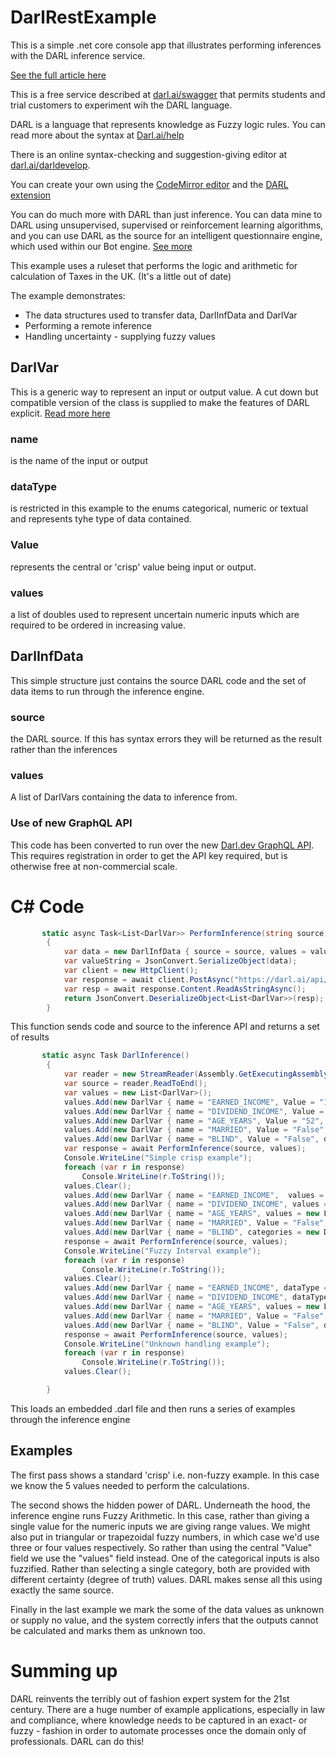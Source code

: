 
# DarlRestExample

This is a simple .net core console app that illustrates performing inferences with the DARL inference service.

[See the full article here](https://www.codeproject.com/Articles/1239707/The-DARL-language-and-its-online-Fuzzy-Logic-Exper)

This is a free service described at [darl.ai/swagger](http://darl.ai/swagger) that permits students and trial customers to experiment wih the DARL language.

DARL is a language that represents knowledge as Fuzzy logic rules. You can read more about the syntax at [Darl.ai/help](http://darl.ai/help/darl)

There is an online syntax-checking and suggestion-giving editor at [darl.ai/darldevelop](http://darl.ai/darldevelop).

You can create your own using the [CodeMirror editor](https://codemirror.net/) and the [DARL extension](https://github.com/drandysip/darl-codemirror) 

You can do much more with DARL than just inference. You can data mine to DARL using unsupervised, supervised or reinforcement learning algorithms, and you can use DARL as the source for an intelligent questionnaire engine, which used within our Bot engine. [See more](http://darl.ai)

This example uses a ruleset that performs the logic and arithmetic for calculation of Taxes in the UK. (It's a little out of date)

The example demonstrates:
* The data structures used to transfer data, DarlInfData and DarlVar
* Performing a remote inference
* Handling uncertainty - supplying fuzzy values

## DarlVar
This is a generic way to represent an input or output value. A cut down but compatible version of the class is supplied to make the features of DARL explicit. [Read more here](https://www.darl.ai/help/darlvar)

### name 
is the name of the input or output

### dataType
is restricted in this example to the enums categorical, numeric or textual and represents tyhe type of data contained.

### Value
represents the central or 'crisp' value being input or output.

### values
a list of doubles used to represent uncertain numeric inputs which are required to be ordered in increasing value.

## DarlInfData
This simple structure just contains the source DARL code and the set of data items to run through the inference engine.

### source
the DARL source. If this has syntax errors they will be returned as the result rather than the inferences

### values
A list of DarlVars containing the data to inference from.

### Use of new GraphQL API
This code has been converted to run over the new [Darl.dev GraphQL API](https://darl.dev). This requires registration in order to get the API key required, but is otherwise free at non-commercial scale.


# C# Code
```C#
       static async Task<List<DarlVar>> PerformInference(string source, List<DarlVar> values)
        {
            var data = new DarlInfData { source = source, values = values };
            var valueString = JsonConvert.SerializeObject(data);
            var client = new HttpClient();
            var response = await client.PostAsync("https://darl.ai/api/Linter/DarlInf", new StringContent(valueString, Encoding.UTF8, "application/json"));
            var resp = await response.Content.ReadAsStringAsync();
            return JsonConvert.DeserializeObject<List<DarlVar>>(resp);
        }
```
This function sends code and source to the inference API and returns a set of results

```C#
       static async Task DarlInference()
        {
            var reader = new StreamReader(Assembly.GetExecutingAssembly().GetManifestResourceStream("DarlRestExample.UKTaxNI.darl"));
            var source = reader.ReadToEnd();
            var values = new List<DarlVar>();
            values.Add(new DarlVar { name = "EARNED_INCOME", Value = "15600", dataType = DarlVar.DataType.numeric });
            values.Add(new DarlVar { name = "DIVIDEND_INCOME", Value = "15600", dataType = DarlVar.DataType.numeric });
            values.Add(new DarlVar { name = "AGE_YEARS", Value = "52", dataType = DarlVar.DataType.numeric });
            values.Add(new DarlVar { name = "MARRIED", Value = "False", dataType = DarlVar.DataType.categorical });
            values.Add(new DarlVar { name = "BLIND", Value = "False", dataType = DarlVar.DataType.categorical });
            var response = await PerformInference(source, values);
            Console.WriteLine("Simple crisp example");
            foreach (var r in response)
                Console.WriteLine(r.ToString());
            values.Clear();
            values.Add(new DarlVar { name = "EARNED_INCOME",  values = new List<double> { 12000.0, 18000.0 }, dataType = DarlVar.DataType.numeric });
            values.Add(new DarlVar { name = "DIVIDEND_INCOME", values = new List<double> { 18000.0, 19000.0 }, dataType = DarlVar.DataType.numeric });
            values.Add(new DarlVar { name = "AGE_YEARS", values = new List<double> { 37.0, 42.0 }, dataType = DarlVar.DataType.numeric });
            values.Add(new DarlVar { name = "MARRIED", Value = "False", dataType = DarlVar.DataType.categorical });
            values.Add(new DarlVar { name = "BLIND", categories = new Dictionary<string, double> { { "True", 0.7 }, { "False", 0.3 } }, dataType = DarlVar.DataType.categorical });
            response = await PerformInference(source, values);
            Console.WriteLine("Fuzzy Interval example");
            foreach (var r in response)
                Console.WriteLine(r.ToString());
            values.Clear();
            values.Add(new DarlVar { name = "EARNED_INCOME", dataType = DarlVar.DataType.numeric });
            values.Add(new DarlVar { name = "DIVIDEND_INCOME", dataType = DarlVar.DataType.numeric, Value = "33000", unknown = true });
            values.Add(new DarlVar { name = "AGE_YEARS", values = new List<double> { 37.0, 42.0 }, dataType = DarlVar.DataType.numeric });
            values.Add(new DarlVar { name = "MARRIED", Value = "False", dataType = DarlVar.DataType.categorical });
            values.Add(new DarlVar { name = "BLIND", Value = "False", dataType = DarlVar.DataType.categorical });
            response = await PerformInference(source, values);
            Console.WriteLine("Unknown handling example");
            foreach (var r in response)
                Console.WriteLine(r.ToString());
            values.Clear();

        }
```
This loads an embedded .darl file and then runs a series of examples through the inference engine

## Examples
The first pass shows a standard 'crisp' i.e. non-fuzzy example. In this case we know the 5 values needed to perform the calculations.

The second shows the hidden power of DARL. Underneath the hood, the inference engine runs Fuzzy Arithmetic. In this case, rather than giving a single value for the numeric inputs we are giving range values. We might also put in triangular or trapezoidal fuzzy numbers, in which case we'd use three or four values respectively. So rather than using the central "Value" field we use the "values" field instead. One of the categorical inputs is also fuzzified. Rather than selecting a single category, both are provided with different certainty (degree of truth) values. DARL makes sense all this using exactly the same source.

Finally in the last example we mark the some of the data values as unknown or supply no value, and the system correctly infers that the outputs cannot be calculated and marks them as unknown too.

# Summing up

DARL reinvents the terribly out of fashion expert system for the 21st century. There are a huge number of example applications, especially in law and compliance, where knowledge needs to be captured in an exact- or fuzzy - fashion in order to automate processes once the domain only of professionals. DARL can do this!




